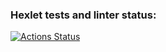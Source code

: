 ### Hexlet tests and linter status:
[![Actions Status](https://github.com/Erweisenn/data-analytics-project-96/actions/workflows/hexlet-check.yml/badge.svg)](https://github.com/Erweisenn/data-analytics-project-96/actions)